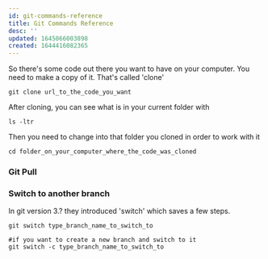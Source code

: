 ```yaml
---
id: git-commands-reference
title: Git Commands Reference
desc: ''
updated: 1645066003898
created: 1644416082365
---
```


So there's some code out there you want to have on your computer.
You need to make a copy of it.
That's called 'clone'
```
git clone url_to_the_code_you_want
```

After cloning, you can see what is in your current folder with 
```
ls -ltr
```

Then you need to change into that folder you cloned in order to work with it
```
cd folder_on_your_computer_where_the_code_was_cloned
```


### Git Pull

### Switch to another branch
In git version 3.? they introduced 'switch' which saves a few steps.
```
git switch type_branch_name_to_switch_to

#if you want to create a new branch and switch to it
git switch -c type_branch_name_to_switch_to
```
